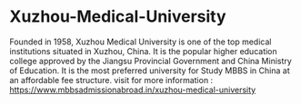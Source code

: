 # Xuzhou-Medical-University
Founded in 1958, Xuzhou Medical University is one of the top medical institutions situated in Xuzhou, China. It is the popular higher education college approved by the Jiangsu Provincial Government and China Ministry of Education. It is the most preferred university for Study MBBS in China at an affordable fee structure. 
visit for more information : https://www.mbbsadmissionabroad.in/xuzhou-medical-university
